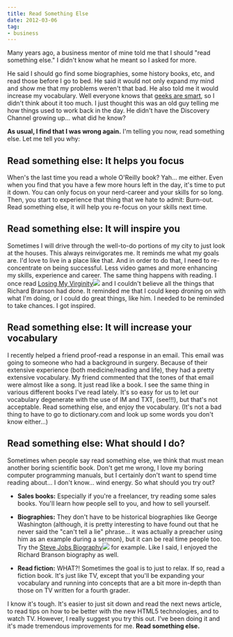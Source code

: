 ```yaml
---
title: Read Something Else
date: 2012-03-06
tag:
- business
---
```

Many years ago, a business mentor of mine told me that I should "read something else."  I didn't know what he meant so I asked for more.  

<!--more-->

He said I should go find some biographies, some history books, etc, and read those before I go to bed.  He said it would not only expand my mind and show me that my problems weren't that bad.  He also told me it would increase my vocabulary.  Well everyone knows that [geeks are smart](http://www.mediadump.com/hosted-id202-real-reasons-why-geeks-make-the-best-lovers.html), so I didn't think about it too much.  I just thought this was an old guy telling me how things used to work back in the day.  He didn't have the Discovery Channel growing up... what did he know?

**As usual, I find that I was wrong again.**  I'm telling you now, read something else.  Let me tell you why:

## Read something else: It helps you focus

When's the last time you read a whole O'Reilly book?  Yah... me either.  Even when you find that you have a few more hours left in the day, it's time to put it down.  You can only focus on your nerd-career and your skills for so long.  Then, you start to experience that thing that we hate to admit: Burn-out.  Read something else, it will help you re-focus on your skills next time.

## Read something else: It will inspire you

Sometimes I will drive through the well-to-do portions of my city to just look at the houses.  This always reinvigorates me.  It reminds me what my goals are.  I'd love to live in a place like that.  And in order to do that, I need to re-concentrate on being successful.  Less video games and more enhancing my skills, experience and career.  The same thing happens with reading.  I once read [Losing My Virginity](http://www.amazon.com/gp/product/0812932293/ref=as_li_ss_tl?ie=UTF8&tag=aarsar-20&linkCode=as2&camp=217145&creative=399369&creativeASIN=0812932293)![](http://www.assoc-amazon.com/e/ir?t=aarsar-20&l=as2&o=1&a=0812932293&camp=217145&creative=399369) and I couldn't believe all the things that Richard Branson had done.  It reminded me that I could keep droning on with what I'm doing, or I could do great things, like him. I needed to be reminded to take chances. I got inspired.

## Read something else: It will increase your vocabulary

I recently helped a friend proof-read a response in an email.  This email was going to someone who had a background in surgery.  Because of their extensive experience (both medicine/reading and life), they had a pretty extensive vocabulary.  My friend commented that the tones of that email were almost like a song. It just read like a book.  I see the same thing in various different books I've read lately. It's so easy for us to let our vocabulary degenerate with the use of IM and TXT, (see!!!), but that's not acceptable.  Read something else, and enjoy the vocabulary.  (It's not a bad thing to have to go to dictionary.com and look up some words you don't know either...)

## Read something else: What should I do?

Sometimes when people say read something else, we think that must mean another boring scientific book.  Don't get me wrong, I love my boring computer programming manuals, but I certainly don't want to spend time reading about... I don't know... wind energy.  So what should you try out?

  * **Sales books:** Especially if you're a freelancer, try reading some sales books.  You'll learn how people sell to you, and how to sell yourself.

  * **Biographies:** They don't have to be historical biographies like George Washington (although, it is pretty interesting to have found out that he never said the "can't tell a lie" phrase... it was actually a preacher using him as an example during a sermon), but it can be real time people too.  Try the [Steve Jobs Biography](http://www.amazon.com/gp/entity/Walter-Isaacson/B000APFLB8?ie=UTF8&ref_=sr_ntt_srch_lnk_1&qid=1322420160&sr=8-1&ie=UTF8&tag=aarsar-20&linkCode=ur2&camp=1789&creative=390957)![](https://www.assoc-amazon.com/e/ir?t=aarsar-20&l=ur2&o=1) for example.  Like I said, I enjoyed the Richard Branson biography as well.

  * **Read fiction:** WHAT?!  Sometimes the goal is to just to relax.  If so, read a fiction book.  It's just like TV, except that you'll be expanding your vocabulary and running into concepts that are a bit more in-depth than those on TV written for a fourth grader.

I know it's tough.  It's easier to just sit down and read the next news article, to read tips on how to be better with the new HTML5 technologies, and to watch TV.  However, I really suggest you try this out.  I've been doing it and it's made tremendous improvements for me.  **Read something else.**

